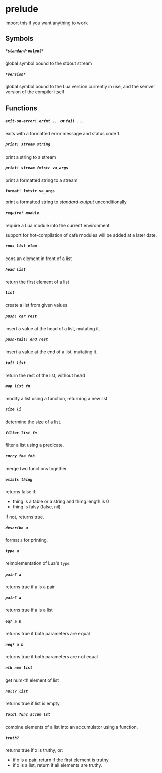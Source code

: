 prelude  
=======  
import this if you want anything to work  


  
## Symbols  
##### `*standard-output*`  
global symbol bound to the stdout stream  


  
##### `*version*`  
global symbol bound to the Lua version currently in use, and the semver version of the compiler itself  


  
## Functions  
##### `exit-on-error! erfmt ...` or `fail ...`  
exits with a formatted error message and status code 1.  


  
##### `print! stream string`  
print a string to a stream  


  
##### `print! stream fmtstr va_args`  
print a formatted string to a stream  


  
#### `format! fmtstr va_args`  
print a formatted string to *standard-output* unconditionally  


  
##### `require! module`  
require a Lua module into the current environment  
  
support for hot-compilation of café modules will be added at a later date.  


  
##### `cons list elem`  
cons an element in front of a list  


  
##### `head list`  
return the first element of a list  


  
##### `list`  
create a list from given values  


  
##### `push! car rest`  
insert a value at the head of a list, mutating it.  


  
##### `push-tail! end rest`  
insert a value at the end of a list, mutating it.  


  
##### `tail list`  
return the rest of the list, without head  


  
##### `map list fn`  
modify a list using a function, returning a new list  


  
##### `size li`  
determine the size of a list.  


  
##### `filter list fn`  
filter a list using a predicate.  


  
##### `curry fna fnb`  
merge two functions together  


  
##### `exists thing`  
returns false if:  
- thing is a table or a string and thing.length is 0  
- thing is falsy (false, nil)  
  
if not, returns true.  


  
##### `describe a`  
format `a` for printing.  


  
##### `type a`  
reimplementation of Lua's `type`  


  
##### `pair? a`  
returns true if a is a pair  


  
##### `pair? a`  
returns true if a is a list  


  
##### `eq? a b`  
returns true if both parameters are equal  


  
##### `neq? a b`  
returns true if both parameters are not equal  


  
##### `nth num list`  
get num-th element of list  


  
##### `null? list`  
returns true if list is empty.  


  
##### `foldl func accum lst`  
combine elements of a list into an accumulator using a function.  


  
##### `truth?`  
returns true if x is truthy, or:  
- if x is a pair, return if the first element is truthy  
- if x is a list, return if all elements are truthy.  


